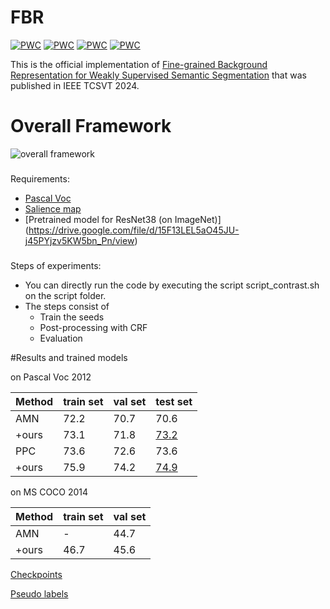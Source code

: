 # FBR
[![PWC](https://img.shields.io/endpoint.svg?url=https://paperswithcode.com/badge/fine-grained-background-representation-for/weakly-supervised-semantic-segmentation-on-14)](https://paperswithcode.com/sota/weakly-supervised-semantic-segmentation-on-14?p=fine-grained-background-representation-for)
[![PWC](https://img.shields.io/endpoint.svg?url=https://paperswithcode.com/badge/fine-grained-background-representation-for/weakly-supervised-semantic-segmentation-on-1)](https://paperswithcode.com/sota/weakly-supervised-semantic-segmentation-on-1?p=fine-grained-background-representation-for)
[![PWC](https://img.shields.io/endpoint.svg?url=https://paperswithcode.com/badge/fine-grained-background-representation-for/weakly-supervised-semantic-segmentation-on-4)](https://paperswithcode.com/sota/weakly-supervised-semantic-segmentation-on-4?p=fine-grained-background-representation-for)
[![PWC](https://img.shields.io/endpoint.svg?url=https://paperswithcode.com/badge/fine-grained-background-representation-for/weakly-supervised-semantic-segmentation-on)](https://paperswithcode.com/sota/weakly-supervised-semantic-segmentation-on?p=fine-grained-background-representation-for)


This is the official implementation of [Fine-grained Background Representation for Weakly Supervised Semantic Segmentation](https://sgvr.kaist.ac.kr/~xuyin/FBR/) that was published in IEEE TCSVT 2024.
# Overall Framework
![overall framework](https://github.com/YininKorea/FBR/blob/4802ab1ee66f683d98deef9bb635c39b1988e621/architecture.PNG)
>
###

Requirements:
* [Pascal Voc](http://host.robots.ox.ac.uk/pascal/VOC/voc2012/)
* [Salience map](https://drive.google.com/file/d/19AjSmgdMlIZH4FXVZ5zjlUZcoZZCkwrI/view)
* [Pretrained model for ResNet38 (on ImageNet)] (https://drive.google.com/file/d/15F13LEL5aO45JU-j45PYjzv5KW5bn_Pn/view)
###

Steps of experiments:
* You can directly run the code by executing the script script_contrast.sh on the script folder.
*  The steps consist of 
   *  Train the seeds
   * Post-processing with CRF
   * Evaluation
   

#Results and trained models 

on Pascal Voc 2012

|Method|train set|val set|test set|
| ---- | ----    |  ---- |  ----  |
|AMN|72.2|70.7|70.6|
|+ours|73.1|71.8|[73.2](http://host.robots.ox.ac.uk:8080/anonymous/30LARO.html)|
|PPC|73.6|72.6|73.6|
|+ours|75.9|74.2|[74.9](http://host.robots.ox.ac.uk:8080/anonymous/BHSCOK.html)|

on MS COCO 2014

|Method|train set|val set|
| ---- | ----    |  ---- |
|AMN|-|44.7|
|+ours|46.7|45.6|


[Checkpoints](https://drive.google.com/file/d/1CKkKk72nowWnsVYFPxt9kNk50k3eWVu2/view?usp=sharing)

[Pseudo labels](https://drive.google.com/file/d/1ZFowMQkvFBWQyPnlQC3WtPZr6ykFFLqb/view?usp=sharing)
